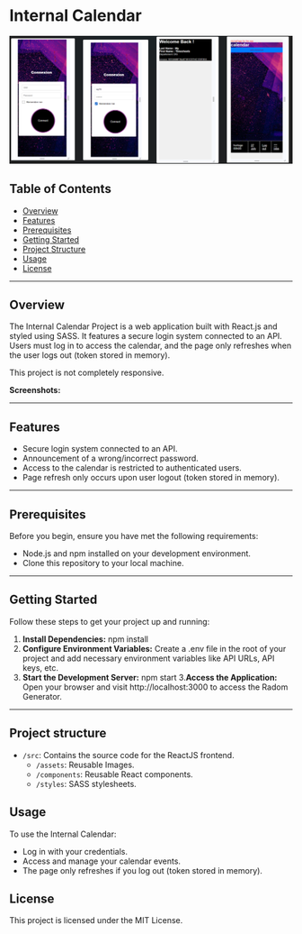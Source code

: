 # Internal Calendar 

![Project Image](internal-calendar-img/1-calendar.png)


## Table of Contents
- [Overview](#overview)
- [Features](#features)
- [Prerequisites](#prerequisites)
- [Getting Started](#getting-started)
- [Project Structure](#project-structure)
- [Usage](#usage)
- [License](#license)

---
## Overview
The Internal Calendar Project is a web application built with React.js and styled using SASS. It features a secure login system connected to an API. Users must log in to access the calendar, and the page only refreshes when the user logs out (token stored in memory).

This project is not completely responsive.

**Screenshots:** 

---
## Features

- Secure login system connected to an API.
- Announcement of a wrong/incorrect password.
- Access to the calendar is restricted to authenticated users.
- Page refresh only occurs upon user logout (token stored in memory).

---
## Prerequisites

Before you begin, ensure you have met the following requirements:

- Node.js and npm installed on your development environment.
- Clone this repository to your local machine.

---
## Getting Started

Follow these steps to get your project up and running:

1. **Install Dependencies:**
     npm install
2. **Configure Environment Variables:**
Create a .env file in the root of your project and add necessary environment variables like API URLs, API keys, etc.
4. **Start the Development Server:**
    npm start 
3.**Access the Application:** 
Open your browser and visit http://localhost:3000 to access the Radom Generator.

---
## Project structure 

- `/src`: Contains the source code for the ReactJS frontend.
  - `/assets`: Reusable Images.
  - `/components`: Reusable React components.
   - `/styles`: SASS stylesheets.

## Usage
To use the Internal Calendar:

* Log in with your credentials.
* Access and manage your calendar events.
* The page only refreshes if you log out (token stored in memory).

## License
This project is licensed under the MIT License. 


 
